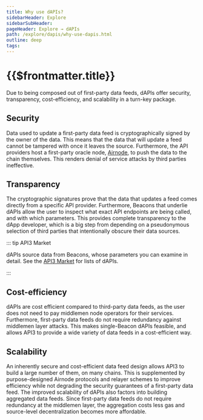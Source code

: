 ```yaml
---
title: Why use dAPIs?
sidebarHeader: Explore
sidebarSubHeader:
pageHeader: Explore → dAPIs
path: /explore/dapis/why-use-dapis.html
outline: deep
tags:
---
```


<PageHeader/>

# {{$frontmatter.title}}

Due to being composed out of first-party data feeds, dAPIs offer security,
transparency, cost-efficiency, and scalability in a turn-key package.

## Security

Data used to update a first-party data feed is cryptographically signed by the
owner of the data. This means that the data that will update a feed cannot be
tampered with once it leaves the source. Furthermore, the API providers host a
first-party oracle node, [Airnode](/explore//airnode/what-is-airnode.md), to
push the data to the chain themselves. This renders denial of service attacks by
third parties ineffective.

## Transparency

The cryptographic signatures prove that the data that updates a feed comes
directly from a specific API provider. Furthermore, Beacons that underlie dAPIs
allow the user to inspect what exact API endpoints are being called, and with
which parameters. This provides complete transparency to the dApp developer,
which is a big step from depending on a pseudonymous selection of third parties
that intentionally obscure their data sources.

::: tip API3 Market

dAPIs source data from Beacons, whose parameters you can examine in detail. See
the [API3 Market](https://market.api3.org/)<externalLinkImage/> for lists of
dAPIs.

:::

## Cost-efficiency

dAPIs are cost efficient compared to third-party data feeds, as the user does
not need to pay middlemen node operators for their services. Furthermore,
first-party data feeds do not require redundancy against middlemen layer
attacks. This makes single-Beacon dAPIs feasible, and allows API3 to provide a
wide variety of data feeds in a cost-efficient way.

## Scalability

An inherently secure and cost-efficient data feed design allows API3 to build a
large number of them, on many chains. This is supplemented by purpose-designed
Airnode protocols and relayer schemes to improve efficiency while not degrading
the security guarantees of a first-party data feed. The improved scalability of
dAPIs also factors into building aggregated data feeds. Since first-party data
feeds do not require redundancy at the middlemen layer, the aggregation costs
less gas and source-level decentralization becomes more affordable.
